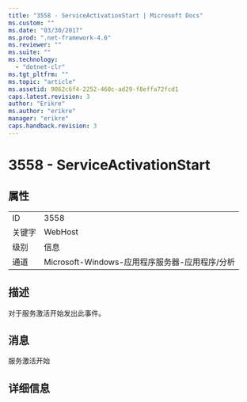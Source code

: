 ```yaml
---
title: "3558 - ServiceActivationStart | Microsoft Docs"
ms.custom: ""
ms.date: "03/30/2017"
ms.prod: ".net-framework-4.6"
ms.reviewer: ""
ms.suite: ""
ms.technology: 
  - "dotnet-clr"
ms.tgt_pltfrm: ""
ms.topic: "article"
ms.assetid: 9062c6f4-2252-460c-ad29-f8effa72fcd1
caps.latest.revision: 3
author: "Erikre"
ms.author: "erikre"
manager: "erikre"
caps.handback.revision: 3
---
```

# 3558 - ServiceActivationStart
## 属性  
  
|||  
|-|-|  
|ID|3558|  
|关键字|WebHost|  
|级别|信息|  
|通道|Microsoft\-Windows\-应用程序服务器\-应用程序\/分析|  
  
## 描述  
 对于服务激活开始发出此事件。  
  
## 消息  
 服务激活开始  
  
## 详细信息